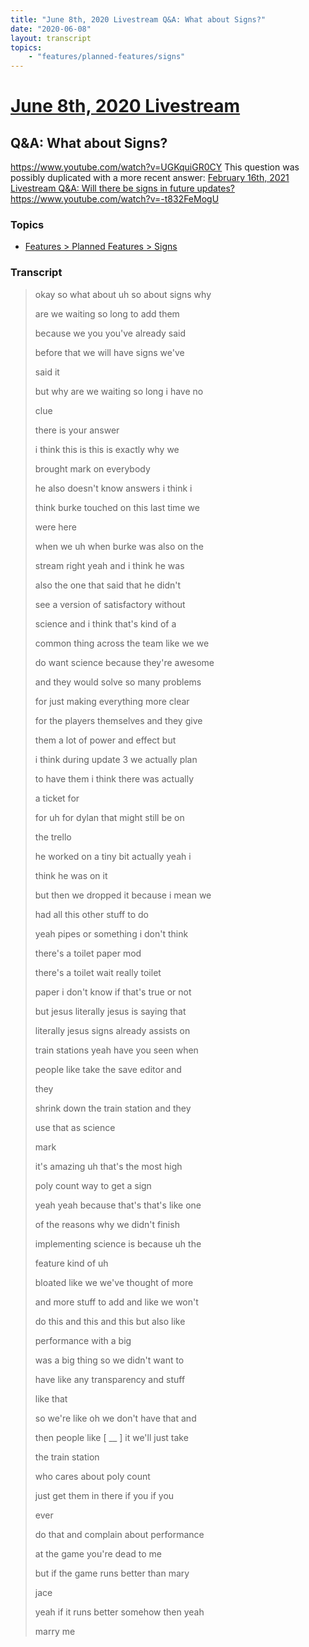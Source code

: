 ```yaml
---
title: "June 8th, 2020 Livestream Q&A: What about Signs?"
date: "2020-06-08"
layout: transcript
topics:
    - "features/planned-features/signs"
---
```

# [June 8th, 2020 Livestream](../2020-06-08.md)
## Q&A: What about Signs?
https://www.youtube.com/watch?v=UGKquiGR0CY
This question was possibly duplicated with a more recent answer: [February 16th, 2021 Livestream Q&A: Will there be signs in future updates?](./yt--t832FeMogU.md) https://www.youtube.com/watch?v=-t832FeMogU


### Topics
* [Features > Planned Features > Signs](../topics/features/planned-features/signs.md)

### Transcript

> okay so what about uh so about signs why
>
> are we waiting so long to add them
>
> because we you you've already said
>
> before that we will have signs we've
>
> said it
>
> but why are we waiting so long i have no
>
> clue
>
> there is your answer
>
> i think this is this is exactly why we
>
> brought mark on everybody
>
> he also doesn't know answers i think i
>
> think burke touched on this last time we
>
> were here
>
> when we uh when burke was also on the
>
> stream right yeah and i think he was
>
> also the one that said that he didn't
>
> see a version of satisfactory without
>
> science and i think that's kind of a
>
> common thing across the team like we we
>
> do want science because they're awesome
>
> and they would solve so many problems
>
> for just making everything more clear
>
> for the players themselves and they give
>
> them a lot of power and effect but
>
> i think during update 3 we actually plan
>
> to have them i think there was actually
>
> a ticket for
>
> for uh for dylan that might still be on
>
> the trello
>
> he worked on a tiny bit actually yeah i
>
> think he was on it
>
> but then we dropped it because i mean we
>
> had all this other stuff to do
>
> yeah pipes or something i don't think
>
> there's a toilet paper mod
>
> there's a toilet wait really toilet
>
> paper i don't know if that's true or not
>
> but jesus literally jesus is saying that
>
> literally jesus signs already assists on
>
> train stations yeah have you seen when
>
> people like take the save editor and
>
> they
>
> shrink down the train station and they
>
> use that as science
>
> mark
>
> it's amazing uh that's the most high
>
> poly count way to get a sign
>
> yeah yeah because that's that's like one
>
> of the reasons why we didn't finish
>
> implementing science is because uh the
>
> feature kind of uh
>
> bloated like we we've thought of more
>
> and more stuff to add and like we won't
>
> do this and this and this but also like
>
> performance with a big
>
> was a big thing so we didn't want to
>
> have like any transparency and stuff
>
> like that
>
> so we're like oh we don't have that and
>
> then people like [ __ ] it we'll just take
>
> the train station
>
> who cares about poly count
>
> just get them in there if you if you
>
> ever
>
> do that and complain about performance
>
> at the game you're dead to me
>
> but if the game runs better than mary
>
> jace
>
> yeah if it runs better somehow then yeah
>
> marry me
